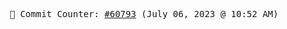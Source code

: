 <p align="center">
    <samp>
        📮 Commit Counter: <a href="https://github.com/Javascript-void0/Javascript-void0/commits/main">#60793</a> (July 06, 2023 @ 10:52 AM)
    </samp>
</p>
